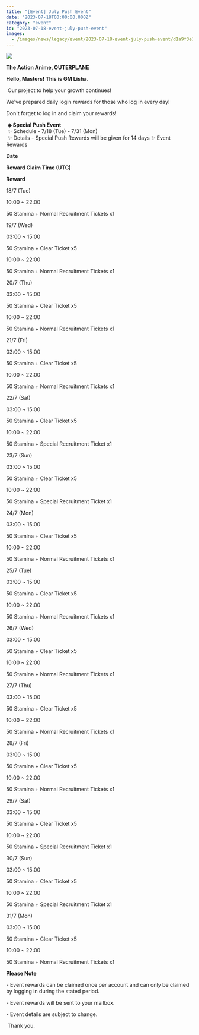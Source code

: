 ```yaml
---
title: "[Event] July Push Event"
date: "2023-07-18T00:00:00.000Z"
category: "event"
id: "2023-07-18-event-july-push-event"
images:
  - /images/news/legacy/event/2023-07-18-event-july-push-event/d1a9f3e3a5704bdebddca6d1d841656f.webp
---
```


![](/images/news/legacy/event/2023-07-18-event-july-push-event/d1a9f3e3a5704bdebddca6d1d841656f.webp)

**The Action Anime, OUTERPLANE**

**Hello, Masters! This is GM Lisha.**

  
 Our project to help your growth continues!

We've prepared daily login rewards for those who log in every day!

Don't forget to log in and claim your rewards!  
  
 **◈ Special Push Event**  
 ✨ Schedule - 7/18 (Tue) - 7/31 (Mon)  
 ✨ Details - Special Push Rewards will be given for 14 days ✨ Event Rewards

**Date**

**Reward Claim Time (UTC)**

**Reward**

18/7 (Tue)

10:00 ~ 22:00

50 Stamina + Normal Recruitment Tickets x1

19/7 (Wed)

03:00 ~ 15:00

50 Stamina + Clear Ticket x5

10:00 ~ 22:00

50 Stamina + Normal Recruitment Tickets x1

20/7 (Thu)

03:00 ~ 15:00

50 Stamina + Clear Ticket x5

10:00 ~ 22:00

50 Stamina + Normal Recruitment Tickets x1

21/7 (Fri)

03:00 ~ 15:00

50 Stamina + Clear Ticket x5

10:00 ~ 22:00

50 Stamina + Normal Recruitment Tickets x1

22/7 (Sat)

03:00 ~ 15:00

50 Stamina + Clear Ticket x5

10:00 ~ 22:00

50 Stamina + Special Recruitment Ticket x1

23/7 (Sun)

03:00 ~ 15:00

50 Stamina + Clear Ticket x5

10:00 ~ 22:00

50 Stamina + Special Recruitment Ticket x1

24/7 (Mon)

03:00 ~ 15:00

50 Stamina + Clear Ticket x5

10:00 ~ 22:00

50 Stamina + Normal Recruitment Tickets x1

25/7 (Tue)

03:00 ~ 15:00

50 Stamina + Clear Ticket x5

10:00 ~ 22:00

50 Stamina + Normal Recruitment Tickets x1

26/7 (Wed)

03:00 ~ 15:00

50 Stamina + Clear Ticket x5

10:00 ~ 22:00

50 Stamina + Normal Recruitment Tickets x1

27/7 (Thu)

03:00 ~ 15:00

50 Stamina + Clear Ticket x5

10:00 ~ 22:00

50 Stamina + Normal Recruitment Tickets x1

28/7 (Fri)

03:00 ~ 15:00

50 Stamina + Clear Ticket x5

10:00 ~ 22:00

50 Stamina + Normal Recruitment Tickets x1

29/7 (Sat)

03:00 ~ 15:00

50 Stamina + Clear Ticket x5

10:00 ~ 22:00

50 Stamina + Special Recruitment Ticket x1

30/7 (Sun)

03:00 ~ 15:00

50 Stamina + Clear Ticket x5

10:00 ~ 22:00

50 Stamina + Special Recruitment Ticket x1

31/7 (Mon)

03:00 ~ 15:00

50 Stamina + Clear Ticket x5

10:00 ~ 22:00

50 Stamina + Normal Recruitment Tickets x1

**Please Note**

\- Event rewards can be claimed once per account and can only be claimed by logging in during the stated period. 

\- Event rewards will be sent to your mailbox. 

\- Event details are subject to change.

  
 Thank you.
